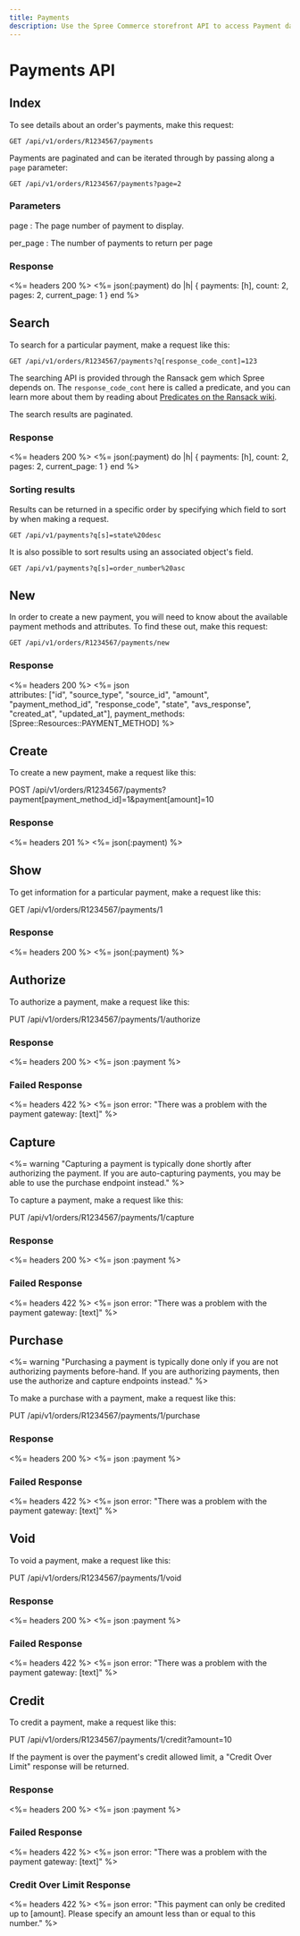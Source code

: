 ```yaml
---
title: Payments
description: Use the Spree Commerce storefront API to access Payment data.
---
```


# Payments API

## Index

To see details about an order's payments, make this request:

    GET /api/v1/orders/R1234567/payments

Payments are paginated and can be iterated through by passing along a `page` parameter:

    GET /api/v1/orders/R1234567/payments?page=2

### Parameters

page
: The page number of payment to display.

per_page
: The number of payments to return per page

### Response

<%= headers 200 %>
<%= json(:payment) do |h|
{ payments: [h],
  count: 2,
  pages: 2,
  current_page: 1 }
end %>

## Search

To search for a particular payment, make a request like this:

    GET /api/v1/orders/R1234567/payments?q[response_code_cont]=123

The searching API is provided through the Ransack gem which Spree depends on. The `response_code_cont` here is called a predicate, and you can learn more about them by reading about [Predicates on the Ransack wiki](https://github.com/ernie/ransack/wiki/Basic-Searching).

The search results are paginated.

### Response

<%= headers 200 %>
<%= json(:payment) do |h|
{ payments: [h],
  count: 2,
  pages: 2,
  current_page: 1 }
end %>

### Sorting results

Results can be returned in a specific order by specifying which field to sort by when making a request.

    GET /api/v1/payments?q[s]=state%20desc

It is also possible to sort results using an associated object's field.

    GET /api/v1/payments?q[s]=order_number%20asc

## New

In order to create a new payment, you will need to know about the available payment methods and attributes. To find these out, make this request:

    GET /api/v1/orders/R1234567/payments/new

### Response

<%= headers 200 %>
<%= json \
  attributes:
  ["id", "source_type", "source_id", "amount",
   "payment_method_id", "response_code", "state",
   "avs_response", "created_at", "updated_at"],
  payment_methods: [Spree::Resources::PAYMENT_METHOD] %>

## Create

To create a new payment, make a request like this:

   POST /api/v1/orders/R1234567/payments?payment[payment_method_id]=1&payment[amount]=10

### Response

<%= headers 201 %>
<%= json(:payment) %>

## Show

To get information for a particular payment, make a request like this:

   GET /api/v1/orders/R1234567/payments/1

### Response

<%= headers 200 %>
<%= json(:payment) %>

## Authorize

To authorize a payment, make a request like this:

   PUT /api/v1/orders/R1234567/payments/1/authorize

### Response

<%= headers 200 %>
<%= json :payment %>

### Failed Response

<%= headers 422 %>
<%= json error: "There was a problem with the payment gateway: [text]" %>

## Capture

<%= warning "Capturing a payment is typically done shortly after authorizing the payment. If you are auto-capturing payments, you may be able to use the purchase endpoint instead." %>

To capture a payment, make a request like this:

   PUT /api/v1/orders/R1234567/payments/1/capture

### Response

<%= headers 200 %>
<%= json :payment %>

### Failed Response

<%= headers 422 %>
<%= json error: "There was a problem with the payment gateway: [text]" %>

## Purchase

<%= warning "Purchasing a payment is typically done only if you are not authorizing payments before-hand. If you are authorizing payments, then use the authorize and capture endpoints instead." %>

To make a purchase with a payment, make a request like this:

   PUT /api/v1/orders/R1234567/payments/1/purchase

### Response

<%= headers 200 %>
<%= json :payment %>

### Failed Response

<%= headers 422 %>
<%= json error: "There was a problem with the payment gateway: [text]" %>

## Void

To void a payment, make a request like this:

   PUT /api/v1/orders/R1234567/payments/1/void

### Response

<%= headers 200 %>
<%= json :payment %>

### Failed Response

<%= headers 422 %>
<%= json error: "There was a problem with the payment gateway: [text]" %>

## Credit

To credit a payment, make a request like this:

   PUT /api/v1/orders/R1234567/payments/1/credit?amount=10

If the payment is over the payment's credit allowed limit, a "Credit Over Limit" response will be returned.

### Response

<%= headers 200 %>
<%= json :payment %>

### Failed Response

<%= headers 422 %>
<%= json error: "There was a problem with the payment gateway: [text]" %>

### Credit Over Limit Response

<%= headers 422 %>
<%= json error: "This payment can only be credited up to [amount]. Please specify an amount less than or equal to this number." %>

